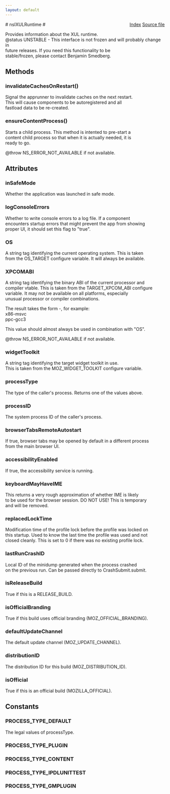 ```yaml
---
layout: default
---
```

<div class='links' style='float:right'><a href="../index.html">Index</a>
<a href="http://dxr.mozilla.org/mozilla-central/source/xpcom/system/nsIXULRuntime.idl">Source file</a>
</div>
# nsIXULRuntime #
  
Provides information about the XUL runtime.  
@status UNSTABLE - This interface is not frozen and will probably change in  
                   future releases. If you need this functionality to be  
                   stable/frozen, please contact Benjamin Smedberg.  
  

## Methods ##

### invalidateCachesOnRestart() ###
  
Signal the apprunner to invalidate caches on the next restart.  
This will cause components to be autoregistered and all  
fastload data to be re-created.  
  

### ensureContentProcess() ###
  
Starts a child process. This method is intented to pre-start a  
content child process so that when it is actually needed, it is  
ready to go.  
  
@throw NS_ERROR_NOT_AVAILABLE if not available.  
  

## Attributes ##

### inSafeMode ###
  
Whether the application was launched in safe mode.  
  

### logConsoleErrors ###
  
Whether to write console errors to a log file. If a component  
encounters startup errors that might prevent the app from showing  
proper UI, it should set this flag to "true".  
  

### OS ###
  
A string tag identifying the current operating system. This is taken  
from the OS_TARGET configure variable. It will always be available.  
  

### XPCOMABI ###
  
A string tag identifying the binary ABI of the current processor and  
compiler vtable. This is taken from the TARGET_XPCOM_ABI configure  
variable. It may not be available on all platforms, especially  
unusual processor or compiler combinations.  
  
The result takes the form <processor>-<compilerABI>, for example:  
  x86-msvc  
  ppc-gcc3  
  
This value should almost always be used in combination with "OS".  
  
@throw NS_ERROR_NOT_AVAILABLE if not available.  
  

### widgetToolkit ###
  
A string tag identifying the target widget toolkit in use.  
This is taken from the MOZ_WIDGET_TOOLKIT configure variable.  
  

### processType ###
  
The type of the caller's process.  Returns one of the values above.  
  

### processID ###
  
The system process ID of the caller's process.  
  

### browserTabsRemoteAutostart ###
  
If true, browser tabs may be opened by default in a different process  
from the main browser UI.  
  

### accessibilityEnabled ###
  
If true, the accessibility service is running.  
  

### keyboardMayHaveIME ###
  
This returns a very rough approximation of whether IME is likely  
to be used for the browser session. DO NOT USE! This is temporary  
and will be removed.  
  

### replacedLockTime ###
  
Modification time of the profile lock before the profile was locked on  
this startup. Used to know the last time the profile was used and not  
closed cleanly. This is set to 0 if there was no existing profile lock.  
  

### lastRunCrashID ###
  
Local ID of the minidump generated when the process crashed  
on the previous run. Can be passed directly to CrashSubmit.submit.  
  

### isReleaseBuild ###
  
True if this is a RELEASE_BUILD.  
  

### isOfficialBranding ###
  
True if this build uses official branding (MOZ_OFFICIAL_BRANDING).  
  

### defaultUpdateChannel ###
  
The default update channel (MOZ_UPDATE_CHANNEL).  
  

### distributionID ###
  
The distribution ID for this build (MOZ_DISTRIBUTION_ID).  
  

### isOfficial ###
  
True if this is an official build (MOZILLA_OFFICIAL).  
  

## Constants ##

### PROCESS_TYPE_DEFAULT ###
  
The legal values of processType.  
  

### PROCESS_TYPE_PLUGIN ###

### PROCESS_TYPE_CONTENT ###

### PROCESS_TYPE_IPDLUNITTEST ###

### PROCESS_TYPE_GMPLUGIN ###
